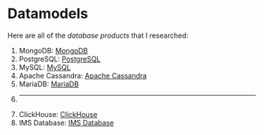 # Datamodels

Here are all of the _database products_ that I researched:

1. MongoDB: [MongoDB](./MongoDB.md)
2. PostgreSQL: [PostgreSQL](./PostgreSQL.md)
3. MySQL: [MySQL](./MySQL.md)
4. Apache Cassandra: [Apache Cassandra](./ApacheCassandra.md)
5. MariaDB: [MariaDB](./MariaDB.md)
6. ---
7. ClickHouse: [ClickHouse](./ClickHouse.md)
8. IMS Database: [IMS Database](./IMSDatabase.md)
